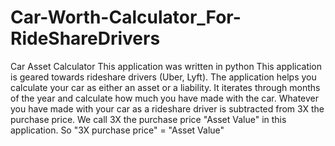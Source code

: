 # Car-Worth-Calculator_For-RideShareDrivers
Car Asset Calculator
This application was written in python
This application is geared towards rideshare drivers (Uber, Lyft).
The application helps you calculate your car as either an asset or a liability.
It iterates through months of the year and calculate how much you have made with the car.
Whatever you have made with your car as a rideshare driver is subtracted from 3X the purchase price.
We call 3X the purchase price "Asset Value" in this application. So "3X purchase price" = "Asset Value"

